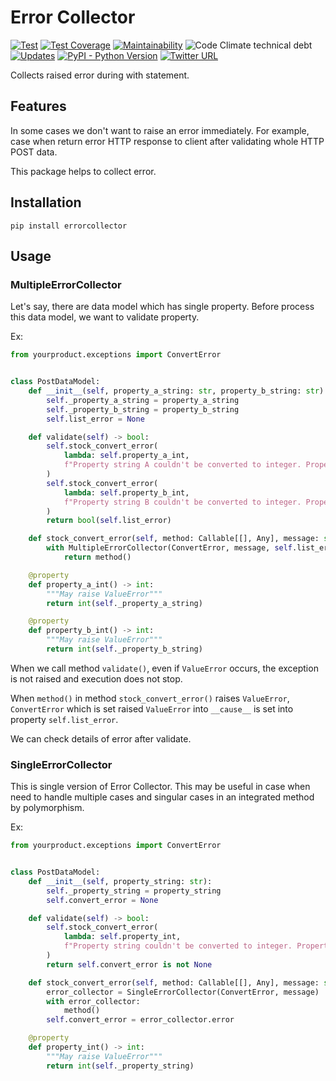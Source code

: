 # Error Collector

[![Test](https://github.com/yukihiko-shinoda/error-collector/workflows/Test/badge.svg)](https://github.com/yukihiko-shinoda/error-collector/actions?query=workflow%3ATest)
[![Test Coverage](https://api.codeclimate.com/v1/badges/f954efad2003fe046369/test_coverage)](https://codeclimate.com/github/yukihiko-shinoda/error-collector/test_coverage)
[![Maintainability](https://api.codeclimate.com/v1/badges/f954efad2003fe046369/maintainability)](https://codeclimate.com/github/yukihiko-shinoda/error-collector/maintainability)
![Code Climate technical debt](https://img.shields.io/codeclimate/tech-debt/yukihiko-shinoda/error-collector)
[![Updates](https://pyup.io/repos/github/yukihiko-shinoda/error-collector/shield.svg)](https://pyup.io/repos/github/yukihiko-shinoda/error-collector/)
[![PyPI - Python Version](https://img.shields.io/pypi/pyversions/errorcollector)](https://pypi.org/project/errorcollector/)
[![Twitter URL](https://img.shields.io/twitter/url?style=social&url=https%3A%2F%2Fgithub.com%2Fyukihiko-shinoda%2Ferror-collector)](http://twitter.com/share?text=Error%20Collector&url=https://pypi.org/project/errorcollector/&hashtags=python)

Collects raised error during with statement.

## Features

In some cases we don't want to raise an error immediately.
For example, case when return error HTTP response to client
after validating whole HTTP POST data.

This package helps to collect error.

## Installation

```console
pip install errorcollector
```

## Usage

### MultipleErrorCollector

Let's say, there are data model which has single property.
Before process this data model, we want to validate property.

Ex:

```python
from yourproduct.exceptions import ConvertError


class PostDataModel:
    def __init__(self, property_a_string: str, property_b_string: str):
        self._property_a_string = property_a_string
        self._property_b_string = property_b_string
        self.list_error = None

    def validate(self) -> bool:
        self.stock_convert_error(
            lambda: self.property_a_int,
            f"Property string A couldn't be converted to integer. Property string = {self._property_a_string}"
        )
        self.stock_convert_error(
            lambda: self.property_b_int,
            f"Property string B couldn't be converted to integer. Property string = {self._property_b_string}"
        )
        return bool(self.list_error)

    def stock_convert_error(self, method: Callable[[], Any], message: str) -> None:
        with MultipleErrorCollector(ConvertError, message, self.list_error):
            return method()

    @property
    def property_a_int() -> int:
        """May raise ValueError"""
        return int(self._property_a_string)

    @property
    def property_b_int() -> int:
        """May raise ValueError"""
        return int(self._property_b_string)
```

When we call method `validate()`, even if `ValueError` occurs,
the exception is not raised and execution does not stop.

When `method()` in method `stock_convert_error()` raises `ValueError`,
`ConvertError` which is set raised `ValueError` into `__cause__` is set
into property `self.list_error`.

We can check details of error after validate.

### SingleErrorCollector

This is single version of Error Collector.
This may be useful in case when need to handle
multiple cases and singular cases in an integrated method by polymorphism.

Ex:

```python
from yourproduct.exceptions import ConvertError


class PostDataModel:
    def __init__(self, property_string: str):
        self._property_string = property_string
        self.convert_error = None

    def validate(self) -> bool:
        self.stock_convert_error(
            lambda: self.property_int,
            f"Property string couldn't be converted to integer. Property string = {self._property_string}"
        )
        return self.convert_error is not None

    def stock_convert_error(self, method: Callable[[], Any], message: str) -> None:
        error_collector = SingleErrorCollector(ConvertError, message)
        with error_collector:
            method()
        self.convert_error = error_collector.error

    @property
    def property_int() -> int:
        """May raise ValueError"""
        return int(self._property_string)
```
